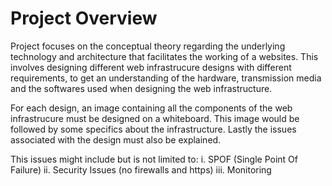 # Project Overview

Project focuses on the conceptual theory regarding the underlying technology and architecture that facilitates the working of a websites. This involves designing different web infrastrucure designs with different requirements, to get an understanding of the hardware, transmission media and the softwares used when designing the web infrastructure.

For each design, an image containing all the components of the web infrastrucure must be designed on a whiteboard. This image would be followed by some specifics about the infrastructure. Lastly the issues associated with the design must also be explained.

This issues might include but is not limited to:
  i. SPOF (Single Point Of Failure)
  ii. Security Issues (no firewalls and https)
  iii. Monitoring
